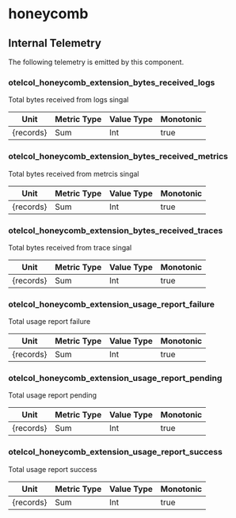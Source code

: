 [comment]: <> (Code generated by mdatagen. DO NOT EDIT.)

# honeycomb

## Internal Telemetry

The following telemetry is emitted by this component.

### otelcol_honeycomb_extension_bytes_received_logs

Total bytes received from logs singal

| Unit | Metric Type | Value Type | Monotonic |
| ---- | ----------- | ---------- | --------- |
| {records} | Sum | Int | true |

### otelcol_honeycomb_extension_bytes_received_metrics

Total bytes received from metrcis singal

| Unit | Metric Type | Value Type | Monotonic |
| ---- | ----------- | ---------- | --------- |
| {records} | Sum | Int | true |

### otelcol_honeycomb_extension_bytes_received_traces

Total bytes received from trace singal

| Unit | Metric Type | Value Type | Monotonic |
| ---- | ----------- | ---------- | --------- |
| {records} | Sum | Int | true |

### otelcol_honeycomb_extension_usage_report_failure

Total usage report failure

| Unit | Metric Type | Value Type | Monotonic |
| ---- | ----------- | ---------- | --------- |
| {records} | Sum | Int | true |

### otelcol_honeycomb_extension_usage_report_pending

Total usage report pending

| Unit | Metric Type | Value Type | Monotonic |
| ---- | ----------- | ---------- | --------- |
| {records} | Sum | Int | true |

### otelcol_honeycomb_extension_usage_report_success

Total usage report success

| Unit | Metric Type | Value Type | Monotonic |
| ---- | ----------- | ---------- | --------- |
| {records} | Sum | Int | true |
